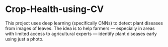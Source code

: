 # Crop-Health-using-CV
This project uses deep learning (specifically CNNs) to detect plant diseases from images of leaves. The idea is to help farmers — especially in areas with limited access to agricultural experts — identify plant diseases early using just a photo.
